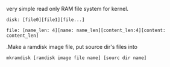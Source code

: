 very simple read only RAM file system for kernel.

	disk: [file0][file1][file...]

	file: [name_len: 4][name: name_len][content_len:4][content: content_len]

.Make a ramdisk image file, put source dir's files into 

	mkramdisk [ramdisk image file name] [sourc dir name]
